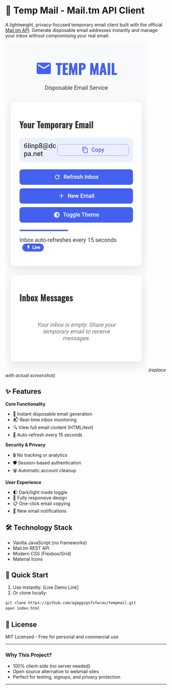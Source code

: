 # 📧 Temp Mail - Mail.tm API Client  

A lightweight, privacy-focused temporary email client built with the official [Mail.tm API](https://docs.mail.tm/). Generate disposable email addresses instantly and manage your inbox without compromising your real email.

![Demo Screenshot](screenshot.png) *(replace with actual screenshot)*

## ✨ Features

**Core Functionality**
- 🚀 Instant disposable email generation
- 📬 Real-time inbox monitoring
- 🔍 View full email content (HTML/text)
- 🔄 Auto-refresh every 15 seconds

**Security & Privacy**
- 🔒 No tracking or analytics
- 🛡️ Session-based authentication
- 🗑️ Automatic account cleanup

**User Experience**
- 🌓 Dark/light mode toggle
- 📱 Fully responsive design
- 📋 One-click email copying
- 🔔 New email notifications

## 🛠️ Technology Stack
- Vanilla JavaScript (no frameworks)
- Mail.tm REST API
- Modern CSS (Flexbox/Grid)
- Material Icons

## 🚀 Quick Start
1. Use instantly: [Live Demo Link]
2. Or clone locally:
```bash
git clone https://github.com/agaggsgsfsfwcau/tempmail.git
open index.html
```

## 📜 License
MIT Licensed - Free for personal and commercial use

---

### Why This Project?
- 100% client-side (no server needed)
- Open source alternative to webmail sites
- Perfect for testing, signups, and privacy protection

---

